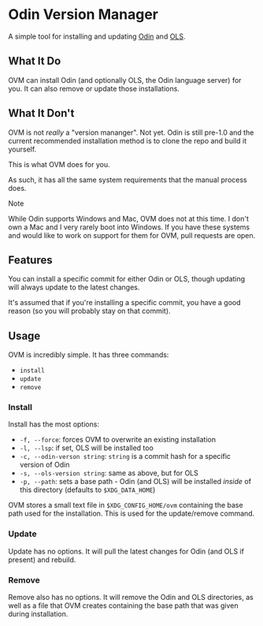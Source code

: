 # Odin Version Manager

A simple tool for installing and updating [Odin](https://github.com/odin-lang/Odin) and [OLS](https://github.com/DanielGavin/ols).

## What It Do

OVM can install Odin (and optionally OLS, the Odin language server) for you. It can also remove or update those installations.

## What It Don't

OVM is not *really* a "version mananger". Not yet. Odin is still pre-1.0 and the current recommended installation method is to clone the repo and build it yourself.

This is what OVM does for you.

As such, it has all the same system requirements that the manual process does.

>[!NOTE]
> While Odin supports Windows and Mac, OVM does not at this time. I don't own a Mac and I very rarely boot into Windows. If you have these systems and would like to work on support for them for OVM, pull requests are open.

## Features

You can install a specific commit for either Odin or OLS, though updating will always update to the latest changes.

It's assumed that if you're installing a specific commit, you have a good reason (so you will probably stay on that commit).

## Usage

OVM is incredibly simple. It has three commands:

* `install`
* `update`
* `remove`

### Install

Install has the most options:

* `-f, --force`: forces OVM to overwrite an existing installation
* `-l, --lsp`: if set, OLS will be installed too
* `-c, --odin-verson string`: `string` is a commit hash for a specific version of Odin 
* `-s, --ols-version string`: same as above, but for OLS
* `-p, --path`: sets a base path - Odin (and OLS) will be installed *inside* of this directory (defaults to `$XDG_DATA_HOME`)

OVM stores a small text file in `$XDG_CONFIG_HOME/ovm` containing the base path used for the installation. This is used for the update/remove command.

### Update

Update has no options. It will pull the latest changes for Odin (and OLS if present) and rebuild.

### Remove

Remove also has no options. It will remove the Odin and OLS directories, as well as a file that OVM creates containing the base path that was given during installation.
